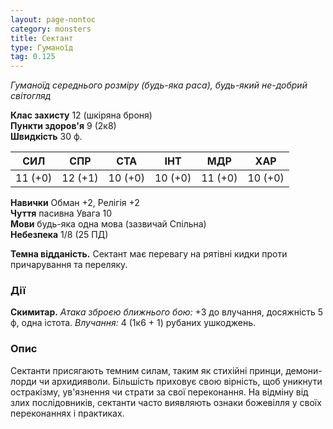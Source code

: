 ```yaml
---
layout: page-nontoc
category: monsters
title: Сектант
type: Гуманоїд
tag: 0.125
---
```


_Гуманоїд середнього розміру (будь-яка раса), будь-який не-добрий світогляд_  

**Клас захисту** 12 (шкіряна броня)    
**Пункти здоров'я** 9 (2к8)    
**Швидкість** 30 ф.  

| СИЛ     | СПР     | СТА     | ІНТ     | МДР     | ХАР     |
| ------- | ------- | ------- | ------- | ------- | ------- |
| 11 (+0) | 12 (+1) | 10 (+0) | 10 (+0) | 11 (+0) | 10 (+0) |

**Навички** Обман +2, Релігія +2    
**Чуття** пасивна Увага 10    
**Мови** будь-яка одна мова (зазвичай Спільна)    
**Небезпека** 1/8 (25 ПД)  

**Темна відданість.** Сектант має перевагу на рятівні кидки проти причарування та переляку.

### Дії
**Скимитар.** _Атака зброєю ближнього бою:_ +3 до влучання, досяжність 5 ф, одна істота. _Влучання:_ 4 (1к6 + 1) рубаних ушкоджень.  

### Опис
Сектанти присягають темним силам, таким як стихійні принци, демони-лорди чи архидияволи. Більшість приховує свою вірність, щоб уникнути остракізму, ув'язнення чи страти за свої переконання. На відміну від злих послідовників, сектанти часто виявляють ознаки божевілля у своїх переконаннях і практиках. 
